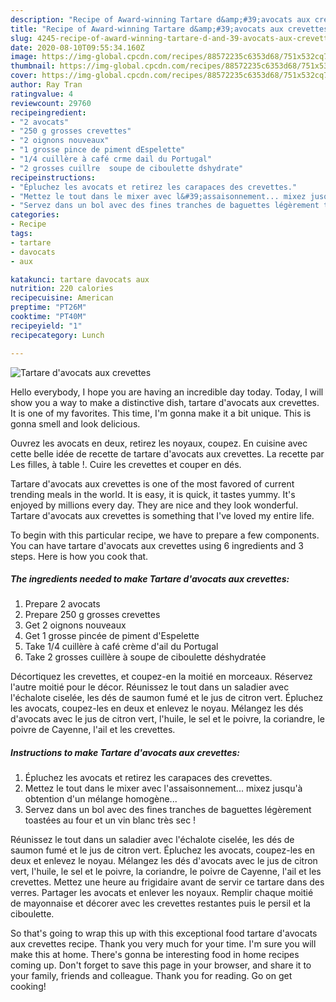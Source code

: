 ```yaml
---
description: "Recipe of Award-winning Tartare d&amp;#39;avocats aux crevettes"
title: "Recipe of Award-winning Tartare d&amp;#39;avocats aux crevettes"
slug: 4245-recipe-of-award-winning-tartare-d-and-39-avocats-aux-crevettes
date: 2020-08-10T09:55:34.160Z
image: https://img-global.cpcdn.com/recipes/88572235c6353d68/751x532cq70/tartare-davocats-aux-crevettes-photo-principale-de-la-recette.jpg
thumbnail: https://img-global.cpcdn.com/recipes/88572235c6353d68/751x532cq70/tartare-davocats-aux-crevettes-photo-principale-de-la-recette.jpg
cover: https://img-global.cpcdn.com/recipes/88572235c6353d68/751x532cq70/tartare-davocats-aux-crevettes-photo-principale-de-la-recette.jpg
author: Ray Tran
ratingvalue: 4
reviewcount: 29760
recipeingredient:
- "2 avocats"
- "250 g grosses crevettes"
- "2 oignons nouveaux"
- "1 grosse pince de piment dEspelette"
- "1/4 cuillère à café crme dail du Portugal"
- "2 grosses cuillre  soupe de ciboulette dshydrate"
recipeinstructions:
- "Épluchez les avocats et retirez les carapaces des crevettes."
- "Mettez le tout dans le mixer avec l&#39;assaisonnement... mixez jusqu&#39;à obtention d&#39;un mélange homogène..."
- "Servez dans un bol avec des fines tranches de baguettes légèrement toastées au four et un vin blanc très sec !"
categories:
- Recipe
tags:
- tartare
- davocats
- aux

katakunci: tartare davocats aux 
nutrition: 220 calories
recipecuisine: American
preptime: "PT26M"
cooktime: "PT40M"
recipeyield: "1"
recipecategory: Lunch

---
```



![Tartare d&#39;avocats aux crevettes](https://img-global.cpcdn.com/recipes/88572235c6353d68/751x532cq70/tartare-davocats-aux-crevettes-photo-principale-de-la-recette.jpg)

Hello everybody, I hope you are having an incredible day today. Today, I will show you a way to make a distinctive dish, tartare d&#39;avocats aux crevettes. It is one of my favorites. This time, I'm gonna make it a bit unique. This is gonna smell and look delicious.

Ouvrez les avocats en deux, retirez les noyaux, coupez. En cuisine avec cette belle idée de recette de tartare d&#39;avocats aux crevettes. La recette par Les filles, à table !. Cuire les crevettes et couper en dés.

Tartare d&#39;avocats aux crevettes is one of the most favored of current trending meals in the world. It is easy, it is quick, it tastes yummy. It's enjoyed by millions every day. They are nice and they look wonderful. Tartare d&#39;avocats aux crevettes is something that I've loved my entire life.


To begin with this particular recipe, we have to prepare a few components. You can have tartare d&#39;avocats aux crevettes using 6 ingredients and 3 steps. Here is how you cook that.

<!--inarticleads1-->

##### The ingredients needed to make Tartare d&#39;avocats aux crevettes:

1. Prepare 2 avocats
1. Prepare 250 g grosses crevettes
1. Get 2 oignons nouveaux
1. Get 1 grosse pincée de piment d&#39;Espelette
1. Take 1/4 cuillère à café crème d&#39;ail du Portugal
1. Take 2 grosses cuillère à soupe de ciboulette déshydratée


Décortiquez les crevettes, et coupez-en la moitié en morceaux. Réservez l&#39;autre moitié pour le décor. Réunissez le tout dans un saladier avec l&#39;échalote ciselée, les dés de saumon fumé et le jus de citron vert. Épluchez les avocats, coupez-les en deux et enlevez le noyau. Mélangez les dés d&#39;avocats avec le jus de citron vert, l&#39;huile, le sel et le poivre, la coriandre, le poivre de Cayenne, l&#39;ail et les crevettes. 

<!--inarticleads2-->

##### Instructions to make Tartare d&#39;avocats aux crevettes:

1. Épluchez les avocats et retirez les carapaces des crevettes.
1. Mettez le tout dans le mixer avec l&#39;assaisonnement... mixez jusqu&#39;à obtention d&#39;un mélange homogène...
1. Servez dans un bol avec des fines tranches de baguettes légèrement toastées au four et un vin blanc très sec !


Réunissez le tout dans un saladier avec l&#39;échalote ciselée, les dés de saumon fumé et le jus de citron vert. Épluchez les avocats, coupez-les en deux et enlevez le noyau. Mélangez les dés d&#39;avocats avec le jus de citron vert, l&#39;huile, le sel et le poivre, la coriandre, le poivre de Cayenne, l&#39;ail et les crevettes. Mettez une heure au frigidaire avant de servir ce tartare dans des verres. Partager les avocats et enlever les noyaux. Remplir chaque moitié de mayonnaise et décorer avec les crevettes restantes puis le persil et la ciboulette. 

So that's going to wrap this up with this exceptional food tartare d&#39;avocats aux crevettes recipe. Thank you very much for your time. I'm sure you will make this at home. There's gonna be interesting food in home recipes coming up. Don't forget to save this page in your browser, and share it to your family, friends and colleague. Thank you for reading. Go on get cooking!
